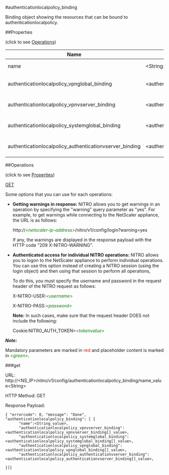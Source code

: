 #authenticationlocalpolicy_binding

Binding object showing the resources that can be bound to authenticationlocalpolicy.


##Properties 
<span>(click to see [Operations](#operations))</span>


<table><thead><tr><th>Name</th><th> Data Type</th><th> Permissions</th><th>Description</th></tr></thead><tbody><tr><td>name</td><td>&lt;String></td><td>Read-write</td><td>Name of the local authentication policy.</td><tr><tr><td>authenticationlocalpolicy_vpnglobal_binding</td><td>&lt;authenticationlocalpolicy_vpnglobal_binding[]></td><td>Read-only</td><td>vpnglobal that can be bound to authenticationlocalpolicy.</td><tr><tr><td>authenticationlocalpolicy_vpnvserver_binding</td><td>&lt;authenticationlocalpolicy_vpnvserver_binding[]></td><td>Read-only</td><td>vpnvserver that can be bound to authenticationlocalpolicy.</td><tr><tr><td>authenticationlocalpolicy_systemglobal_binding</td><td>&lt;authenticationlocalpolicy_systemglobal_binding[]></td><td>Read-only</td><td>systemglobal that can be bound to authenticationlocalpolicy.</td><tr><tr><td>authenticationlocalpolicy_authenticationvserver_binding</td><td>&lt;authenticationlocalpolicy_authenticationvserver_binding[]></td><td>Read-only</td><td>authenticationvserver that can be bound to authenticationlocalpolicy.</td><tr></tbody></table>
##Operations 
<span>(click to see [Properties](#properties))</span>


[GET](#get)


Some options that you can use for each operations:
<ul><li><p><b>Getting warnings in response:</b> NITRO allows you to get warnings in an operation by specifying the "warning" query parameter as "yes". For example, to get warnings while connecting to the NetScaler appliance, the URL is as follows:</p><p>http://<span style="color:green;font-style:italic;">&lt;netscaler-ip-address&gt;</span>/nitro/v1/config/login?warning=yes</p><p>If any, the warnings are displayed in the response payload with the HTTP code "209 X-NITRO-WARNING".</p></li><li><p><b>Authenticated access for individual NITRO operations:</b> NITRO allows you to logon to the NetScaler appliance to perform individual operations. You can use this option instead of creating a NITRO session (using the login object) and then using that session to perform all operations,</p><p>To do this, you must specify the username and password in the request header of the NITRO request as follows:</p><p>X-NITRO-USER:<span style="color:green;font-style:italic;">&lt;username&gt;</span></p><p>X-NITRO-PASS:<span style="color:green;font-style:italic;">&lt;password&gt;</span></p><p><b>Note:</b> In such cases, make sure that the request header DOES not include the following:</p><p>Cookie:NITRO_AUTH_TOKEN=<span style="color:green;font-style:italic;">&lt;tokenvalue&gt;</span></p></li></ul>



***Note:*** 
Mandatory parameters are marked in <span style="color:#FF0000;">red</span> and placeholder content is marked in <span style="color:green;font-style:italic">&lt;green&gt;</span>.

###get



URL: http://&lt;NS_IP&gt;/nitro/v1/config/authenticationlocalpolicy_binding/name_value&lt;String&gt;
HTTP Method: GET
Response Payload: ```{ "errorcode": 0, "message": "Done", "authenticationlocalpolicy_binding": [ {      "name":<String_value>,      "authenticationlocalpolicy_vpnvserver_binding":<authenticationlocalpolicy_vpnvserver_binding[]_value>,      "authenticationlocalpolicy_systemglobal_binding":<authenticationlocalpolicy_systemglobal_binding[]_value>,      "authenticationlocalpolicy_vpnglobal_binding":<authenticationlocalpolicy_vpnglobal_binding[]_value>,      "authenticationlocalpolicy_authenticationvserver_binding":<authenticationlocalpolicy_authenticationvserver_binding[]_value>,}]}```



